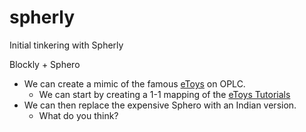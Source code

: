 spherly
=======

Initial tinkering with Spherly

Blockly + Sphero 

- We can create a mimic of the famous [eToys][eToys] on OPLC. 
  - We can start by creating a 1-1 mapping of the [eToys Tutorials][Tuts]
- We can then replace the expensive Sphero with an Indian version. 
  - What do you think? 

[eToys]: http://etoysillinois.org/  "2000 projects and counting"
[Tuts]: http://buff.ly/1n7xStm